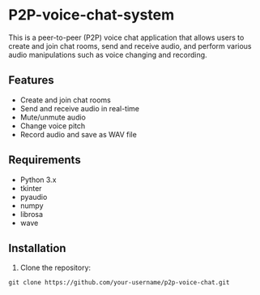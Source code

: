 # P2P-voice-chat-system

This is a peer-to-peer (P2P) voice chat application that allows users to create and join chat rooms, send and receive audio, and perform various audio manipulations such as voice changing and recording.

## Features

- Create and join chat rooms
- Send and receive audio in real-time
- Mute/unmute audio
- Change voice pitch
- Record audio and save as WAV file

## Requirements

- Python 3.x
- tkinter
- pyaudio
- numpy
- librosa
- wave

## Installation

1. Clone the repository:
```
git clone https://github.com/your-username/p2p-voice-chat.git
```
